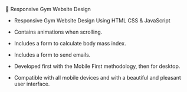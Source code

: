 💪 Responsive Gym Website Design

* Responsive Gym Website Design Using HTML CSS & JavaScript

* Contains animations when scrolling.

* Includes a form to calculate body mass index.

* Includes a form to send emails.

* Developed first with the Mobile First methodology, then for desktop.

* Compatible with all mobile devices and with a beautiful and pleasant user interface.
